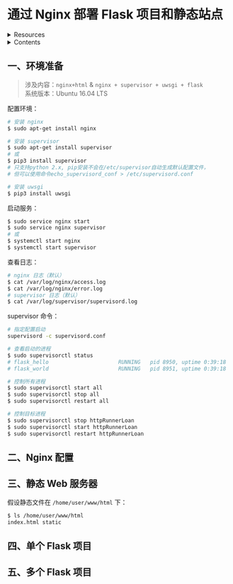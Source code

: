# 通过 Nginx 部署 Flask 项目和静态站点

<details>
<summary>Resources</summary>

- [uWSGI 官方中文文档](https://uwsgi-docs-zh.readthedocs.io/zh_CN/latest/index.html)  
- [Supervisor](http://www.supervisord.org/) — 进程管理系统。  
- [通过Nginx部署flask项目和静态站点 | 简书](https://www.jianshu.com/p/aed6b5204225)  
</details>

<details>
<summary>Contents</summary>

- [环境准备](#一环境准备)
- [Nginx 配置](#二Nginx-配置)
- [静态 Web 服务器](#三静态-Web-服务器)
- [单个 Flask 项目](#四单个-Flask-项目)
- [多个 Flask 项目](#五多个-Flask-项目)
</details>

## 一、环境准备

>涉及内容：`nginx+html` & `nginx + supervisor + uwsgi + flask`  
>系统版本：Ubuntu 16.04 LTS

配置环境：  
```sh
# 安装 nginx
$ sudo apt-get install nginx

# 安装 supervisor
$ sudo apt-get install supervisor
# 或
$ pip3 install supervisor
# 只支持python 2.x, pip安装不会在/etc/supervisor自动生成默认配置文件，
# 但可以使用命令echo_supervisord_conf > /etc/supervisord.conf

# 安装 uwsgi
$ pip3 install uwsgi
```

启动服务：  
```sh
$ sudo service nginx start
$ sudo service nginx supervisor
# 或
$ systemctl start nginx
$ systemctl start supervisor
```

查看日志：  
```sh
# nginx 日志（默认）
$ cat /var/log/nginx/access.log
$ cat /var/log/nginx/error.log
# supervisor 日志（默认）
$ cat /var/log/supervisor/supervisord.log
```

supervisor 命令：  
```sh
# 指定配置启动
supervisord -c supervisord.conf

# 查看启动的进程
$ sudo supervisorctl status
# flask_hello                      RUNNING   pid 8950, uptime 0:39:18
# flask_world                      RUNNING   pid 8951, uptime 0:39:18

# 控制所有进程
$ sudo supervisorctl start all
$ sudo supervisorctl stop all
$ sudo supervisorctl restart all

# 控制目标进程
$ sudo supervisorctl stop httpRunnerLoan
$ sudo supervisorctl start httpRunnerLoan
$ sudo supervisorctl restart httpRunnerLoan
```

## 二、Nginx 配置

## 三、静态 Web 服务器

假设静态文件在 `/home/user/www/html` 下：  
```sh
$ ls /home/user/www/html
index.html static
```

## 四、单个 Flask 项目

## 五、多个 Flask 项目
